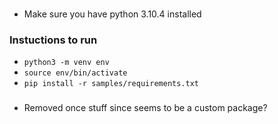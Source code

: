 ###

- Make sure you have python 3.10.4 installed

### Instuctions to run

- `python3 -m venv env`
- `source env/bin/activate`
- `pip install -r samples/requirements.txt`

###

- Removed once stuff since seems to be a custom package?
